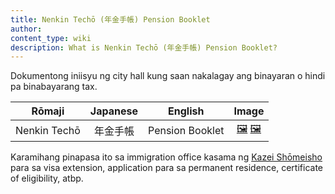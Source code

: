 ```yaml
---
title: Nenkin Techō (年金手帳) Pension Booklet
author:
content_type: wiki
description: What is Nenkin Techō (年金手帳) Pension Booklet?
---
```

Dokumentong iniisyu ng city hall kung saan nakalagay ang binayaran o hindi pa binabayarang tax.

| Rōmaji | Japanese | English | Image |
| :---: | :---: | :---: | :---: | 
| Nenkin Techō | 年金手帳 | Pension Booklet | [🖼️](nenkin-techo-pension-booklet-cover.jpg "Nenkin Techō cover") [🖼️](nenkin-techo-pension-booklet-inside.jpg "Nenkin Techō inside page") |

Karamihang pinapasa ito sa immigration office kasama ng [Kazei Shōmeisho](../kazei-shomeisho-tax-certificate) para sa visa extension, application para sa permanent residence, certificate of eligibility, atbp.